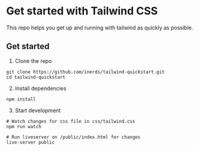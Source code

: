 # Get started with Tailwind CSS
This repo helps you get up and running with tailwind as quickly as possible.

## Get started
1. Clone the repo
```
git clone https://github.com/inerds/tailwind-quickstart.git
cd tailwind-quickstart
```

2. Install dependencies
```
npm install
```

3. Start development
```
# Watch changes for css file in css/tailwind.css
npm run watch
```
```
# Run liveserver on /public/index.html for changes
live-server public
```
